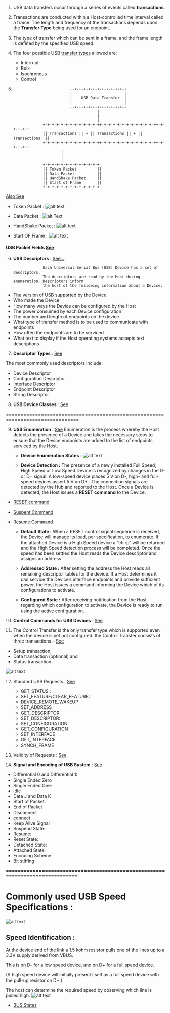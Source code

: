 1.  USB data transfers occur through a series of events called **transactions**.
2.  Transactions are conducted within a Host-controlled time interval called a frame.
    The length and frequency of the transactions depends upon the **Transfer Type** being used for an endpoint.
3.  The type of transfer which can be sent in a frame, and the frame length is defined by the specified USB speed.
4.  The four possible USB [transfer types](https://microchipdeveloper.com/usb:transfer) allowed are:
       + Interrupt
       + Bulk
       + Isochronous
       + Control
                              
5.                              +-+-+-+-+-+-+-+-+-+-+-+-+
                                |                       |
                                |    USB Data Transfer  |
                                |                       |
                                +-+-+-+-+-+-+-+-+-+-+-+-+
                                            |
                                            |
                                            |
                    +-+-+-+-+-+-+-+-+-+-+-+-++-+-+-+-+-+-+-+-+-+-+-+-++-+-+-+-+-+
                    || Transactions || + || Transactions || + || Transactions  ||
                    +-+-+-+-+-+-+-+-+-+-+-+-++-+-+-+-+-+-+-+-+-+-+-+-++-+-+-+-+-+
                            |
                            |
                            |
                    +-+-+-+-+-+-+-+-+-+-+-+-+    
                    || Token Packet         ||
                    || Data Packet          ||
                    || HandShake Packet     ||
                    || Start of Frame       ||
                    +-+-+-+-+-+-+-+-+-+-+-+-+


[Also See](https://www.keil.com/pack/doc/mw/USB/html/pipemodel.png)


+ Token Packet :
![alt text](https://engineersgarag.wpengine.com/wp-content/uploads/2019/07/Image-Showing-Data-Format-Token-Packets.png)

+ Data Packet :
![alt Text](https://engineersgarag.wpengine.com/wp-content/uploads/2019/07/Image-Showing-Data-Format-Data-Packets.png)

+ HandShake Packet :
![alt text](https://engineersgarag.wpengine.com/wp-content/uploads/2019/07/Image-Showing-Data-Format-Handshake-Packets.png)

+ Start OF Frame :
![alt text](https://engineersgarag.wpengine.com/wp-content/uploads/2019/07/Image-Showing-Data-Format-Start-Frame-Packets-SOF.png)




#### USB Packet Fields [See](https://www.engineersgarage.com/tutorials/usb-protocol-types-of-usb-packets-and-usb-transfers-part-2-6/)


6. **USB Descriptors** : [See...](https://www.engineersgarage.com/article_page/usb-descriptors-and-their-types-part-3-6/)
                   
                    Each Universal Serial Bus (USB) Device has a set of descriptors.
                    The descriptors are read by the Host during enumeration. Descriptors inform
                    the host of the following information about a Device:

+ The version of USB supported by the Device
+ Who made the Device
+ How many ways the Device can be configured by the Host
+ The power consumed by each Device configuration
+ The number and length of endpoints on the device
+ What type of transfer method is to be used to communicate with endpoints
+ How often the endpoints are to be serviced
+ What text to display if the Host operating systems accepts text descriptions


7. **Descriptor Types** : [See](https://microchipdeveloper.com/usb:descriptor)

The most commonly used descriptors include:

+ Device Descriptor
+ Configuration Descriptor
+ Interface Descriptor
+ Endpoint Descriptor
+ String Descriptor


8. **USB Device Classes** : [See](https://microchipdeveloper.com/usb:device-classes)

===============================================================================

9. **USB Enumeration** : [See](https://microchipdeveloper.com/usb:enumeration)
  Enumeration is the process whereby the Host detects the presence of a Device and takes the necessary steps to ensure 
  that the Device endpoints are added to the list of endpoints serviced by the Host.
  
   + **Device Enumeration States** :
  ![alt text](https://microchip.wikidot.com/local--files/usb:enumeration/device-states.svg)
  
   + **Device Detection :**
  The presence of a newly installed Full Speed, High Speed or Low Speed Device is recognized
  by changes in the D- or D+ signal. A low-speed device places 5 V on D-, high- and full-speed
  devices assert 5 V on D+ . The connection signals are detected by the Hub and reported to the Host.
  Once a Device is detected, the Host issues a **RESET command** to the Device.

+ [RESET command](https://microchipdeveloper.com/usb:reset-suspend-resume)
+ [Suspent Command](https://microchipdeveloper.com/usb:reset-suspend-resume)
+ [Resume Command](https://microchipdeveloper.com/usb:reset-suspend-resume)
 

   + **Default State :**
  When a RESET control signal sequence is received, the Device will manage its load, per specification, to enumerate.
  If the attached Device is a High Speed device a “chirp” will be returned and the High Speed detection process will
  be completed. Once the speed has been settled the Host reads the Device descriptor and assigns an address
  
   + **Addressed State :**
  After setting the address the Host reads all remaining descriptor tables for the device. If a Host determines 
  it can service the Device’s interface endpoints and provide sufficient power, the Host issues a command informing
  the Device which of its configurations to activate.
  
   + **Configured State :**
  After receiving notification from the Host regarding which configuration to activate, the Device is ready to run 
  using the active configuration.
  
  
  
10. **Control Commands for USB Devices** : [See](https://microchipdeveloper.com/usb:control-commands)

    
11. The Control Transfer is the only transfer type which is supported even when the device is yet not configured.
the Control Transfer consists of three transactions –
[See](https://www.engineersgarage.com/tutorials/usb-requests-and-stages-of-control-transfer-part-4-6/)

+ Setup transaction,
+ Data transaction (optional) and
+ Status transaction

![alt text](https://engineersgarag.wpengine.com/wp-content/uploads/2019/07/Image-Showing-Data-Format-USB-Control-Transfer.png)


12. Standard USB Requests : [See](https://www.engineersgarage.com/tutorials/usb-requests-and-stages-of-control-transfer-part-4-6/)
    + GET_STATUS :
    + SET_FEATURE/CLEAR_FEATURE:
    + DEVICE_REMOTE_WAKEUP
    + SET_ADDRESS
    + GET_DESCRIPTOR
    + SET_DESCRIPTOR: 
    + SET_CONFIGURATION
    + GET_CONFIGURATION
    + SET_INTERFACE
    + GET_INTERFACE
    + SYNCH_FRAME
    
    
 13. Validity of Requests : [See](https://www.engineersgarage.com/tutorials/usb-requests-and-stages-of-control-transfer-part-4-6/)
 
 14.  **Signal and Encoding of USB System** : [See](https://www.engineersgarage.com/tutorials/signal-and-encoding-of-usb-system-part-5-6/)
 
 + Differential 0 and Differential 1:
 + Single Ended Zero
 + Single Ended One:
 + idle
 + Data J and Data K
 + Start of Packet:
 + End of Packet
 + Disconnect
 + connect
 + Keep Alive Signal
 + Suspend State:
 + Resume:
 + Reset State:
 + Detached State:
 + Attached State:
 + Encoding Scheme
 + Bit stiffing
        
    
   
  
  
**=============================================================================**

# Commonly used USB Speed Specifications :
  ![alt text](https://www.electronicdesign.com/sites/electronicdesign.com/files/uploads/2015/02/0216_TI_USBtypeC_No2_Table1.gif)
  
## Speed Identification :
  At the device end of the link a 1.5 kohm resistor pulls one of the lines up to a 3.3V supply derived from VBUS.

This is on D- for a low speed device, and on D+ for a full speed device.

(A high speed device will initially present itself as a full speed device with the pull-up resistor on D+.)

The host can determine the required speed by observing which line is pulled high.
![alt text](http://www.usbmadesimple.co.uk/ums_j_speed_r.jpg)

+ [BUS States](http://www.usbmadesimple.co.uk/ums_3.htm)


